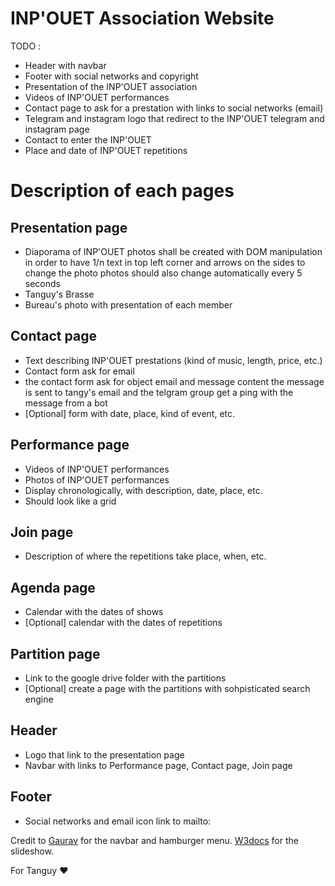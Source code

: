 # **INP'OUET Association Website**
TODO : 
- Header with navbar
- Footer with social networks and copyright
- Presentation of the INP'OUET association
- Videos of INP'OUET performances
- Contact page to ask for a prestation with links to social networks (email)
- Telegram and instagram logo that redirect to the INP'OUET telegram and instagram page
- Contact to enter the INP'OUET
- Place and date of INP'OUET repetitions


# Description of each pages

## Presentation page
- Diaporama of INP'OUET photos shall be created with DOM manipulation in order to have 1/n text in top left corner  and arrows on the sides to change the photo photos should also change automatically every 5 seconds
- Tanguy's Brasse
- Bureau's photo with presentation of each member

## Contact page
- Text describing INP'OUET prestations (kind of music, length, price, etc.)
- Contact form ask for email
- the contact form ask for object email and message content the message is sent to tangy's email and the  telgram group get a ping with the message from a bot
- [Optional] form with date, place, kind of event, etc.

## Performance page 
- Videos of INP'OUET performances
- Photos of INP'OUET performances
- Display chronologically, with description, date, place, etc.
- Should look like a grid

## Join page 
- Description of where the repetitions take place, when, etc.

## Agenda page
- Calendar with the dates of shows
- [Optional] calendar with the dates of repetitions

## Partition page
- Link to the google drive folder with the partitions
- [Optional] create a page with the partitions with sohpisticated search engine

## Header 
- Logo that link to the presentation page
- Navbar with links to Performance page, Contact page, Join page

## Footer
- Social networks and email icon link to mailto:


Credit to [Gaurav](https://dev.to/devggaurav/let-s-build-a-responsive-navbar-and-hamburger-menu-using-html-css-and-javascript-4gci) for the navbar and hamburger menu.
[W3docs](https://www.w3docs.com/snippets/css/how-to-create-an-image-slider-or-slideshow.html) for the slideshow.

For Tanguy  ❤️
